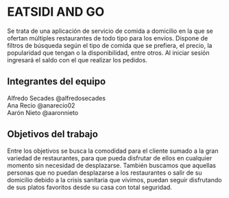 # EATSIDI AND GO

Se trata de una aplicación de servicio de comida a domicilio en la que se ofertan múltiples restaurantes de todo tipo para los envíos. Dispone de filtros de búsqueda según el tipo de comida que se prefiera, el precio, la popularidad que tengan o la disponibilidad, entre otros. Al iniciar sesión ingresará el saldo con el que realizar los pedidos.

## Integrantes del equipo

Alfredo Secades @alfredosecades      
Ana Recio @anarecio02      
Aarón Nieto @aaronnieto

## Objetivos del trabajo

Entre los objetivos se busca la comodidad para el cliente sumado a la gran variedad de restaurantes, para que pueda disfrutar de ellos en cualquier momento sin necesidad de desplazarse.
También buscamos que aquellas personas que no puedan desplazarse a los restaurantes o salir de su domicilio debido a la crisis sanitaria que vivimos, puedan seguir disfrutando de sus platos favoritos desde su casa con total seguridad.
